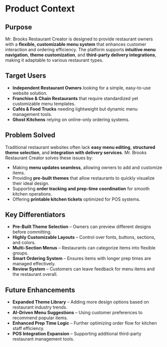 # Product Context

## Purpose
Mr. Brooks Restaurant Creator is designed to provide restaurant owners with a **flexible, customizable menu system** that enhances customer interaction and ordering efficiency. The platform supports **intuitive menu navigation**, **theme customization**, and **third-party delivery integrations**, making it adaptable to various restaurant types.

## Target Users
- **Independent Restaurant Owners** looking for a simple, easy-to-use website solution.
- **Franchise & Chain Restaurants** that require standardized yet customizable menu templates.
- **Cafés & Food Trucks** needing lightweight but dynamic menu management tools.
- **Ghost Kitchens** relying on online-only ordering systems.

## Problem Solved
Traditional restaurant websites often lack **easy menu editing**, **structured theme selection**, and **integration with delivery services**. Mr. Brooks Restaurant Creator solves these issues by:
- Making **menu updates seamless**, allowing owners to add and customize items.
- Providing **pre-built themes** that allow restaurants to quickly visualize their ideal design.
- Supporting **order tracking and prep-time coordination** for smooth kitchen operations.
- Offering **printable kitchen tickets** optimized for POS systems.

## Key Differentiators
- **Pre-Built Theme Selection** – Owners can preview different designs before committing.
- **Highly Customizable Layouts** – Control over fonts, buttons, sections, and colors.
- **Multi-Section Menus** – Restaurants can categorize items into flexible groups.
- **Smart Ordering System** – Ensures items with longer prep times are managed effectively.
- **Review System** – Customers can leave feedback for menu items and the restaurant overall.

## Future Enhancements
- **Expanded Theme Library** – Adding more design options based on restaurant industry trends.
- **AI-Driven Menu Suggestions** – Using customer preferences to recommend popular items.
- **Enhanced Prep Time Logic** – Further optimizing order flow for kitchen staff efficiency.
- **POS Integration Expansion** – Supporting additional third-party restaurant management tools.
